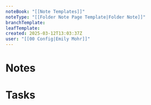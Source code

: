 ```yaml
---
noteBook: "[[Note Templates]]"
noteType: "[[Folder Note Page Template|Folder Note]]"
branchTemplate:
leafTemplate:
created: 2025-03-12T13:03:37Z
user: "[[00 Config|Emily Mohr]]"
---
```

# Notes
# Tasks
